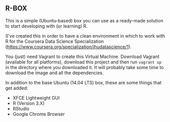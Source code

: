 ## R-BOX

This is a simple (Ubuntu-based) box you can use as a ready-made solution to start developing with (or learning) R.

(I've created this in order to have a clean environment in which to work with R for the Coursera Data Science Specialization (https://www.coursera.org/specialization/jhudatascience/1).

You (just) need Vagrant to create this Virtual Machine. Download Vagrant (available for all platforms), download this project and then run `vagrant up` in the directory where you downloaded it. It will probably take some time to download the image and all the dependencies.

In addition to the base Ubuntu (14.04 LTS) box, these are some things that get added:

- XFCE Lightweight GUI
- R (Version 3.X)
- RStudio
- Google Chrome Browser
